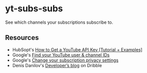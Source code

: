 # yt-subs-subs

See which channels your subscriptions subscribe to.

## Resources

- HubSopt's [How to Get a YouTube API Key [Tutorial + Examples]](https://blog.hubspot.com/website/how-to-get-youtube-api-key)
- Google's [Find your YouTube user & channel IDs](https://support.google.com/youtube/answer/3250431)
- Google's [Change your subscription privacy settings](https://support.google.com/youtube/answer/7280190)
- Denis Danilov's [Developer’s blog](https://dribbble.com/shots/7033826-Developer-s-blog) on Dribble
